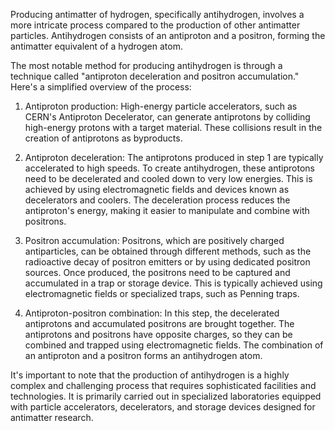 Producing antimatter of hydrogen, specifically antihydrogen,
  involves a more intricate process compared to the production of other antimatter particles.
  Antihydrogen consists of an antiproton and a positron, forming the antimatter equivalent of a hydrogen atom.

The most notable method for producing antihydrogen is through a technique called
  "antiproton deceleration and positron accumulation." Here's a simplified overview of the process:

1. Antiproton production: High-energy particle accelerators, such as CERN's Antiproton Decelerator,
    can generate antiprotons by colliding high-energy protons with a target material.
    These collisions result in the creation of antiprotons as byproducts.

2. Antiproton deceleration: The antiprotons produced in step 1 are typically accelerated to high speeds.
    To create antihydrogen, these antiprotons need to be decelerated and cooled down to very low energies.
    This is achieved by using electromagnetic fields and devices known as decelerators and coolers.
    The deceleration process reduces the antiproton's energy, making it easier to manipulate and combine with positrons.

3. Positron accumulation: Positrons, which are positively charged antiparticles,
    can be obtained through different methods, such as the radioactive decay of positron emitters
    or by using dedicated positron sources. Once produced, the positrons need to be captured and accumulated in a trap
    or storage device. This is typically achieved using electromagnetic fields or specialized traps, such as Penning traps.

4. Antiproton-positron combination: In this step, the decelerated antiprotons and accumulated positrons are brought together.
    The antiprotons and positrons have opposite charges, so they can be combined and trapped using electromagnetic fields.
    The combination of an antiproton and a positron forms an antihydrogen atom.

It's important to note that the production of antihydrogen is a highly complex and challenging process that requires
  sophisticated facilities and technologies.
  It is primarily carried out in specialized laboratories equipped with particle accelerators, decelerators,
  and storage devices designed for antimatter research.
